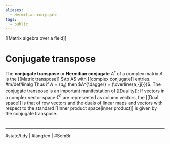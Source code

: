 ```yaml
---
aliases:
  - Hermitian conjugate
tags:
  - public
---
```

[[Matrix algebra over a field]]
# Conjugate transpose

The **conjugate transpose** or **Hermitian conjugate** $A^{\dagger}$ of a complex matrix $A$
is the [[Matrix transpose]] $\tp A$ with [[complex conjugate]] entries. #m/def/linalg 
Thus if $A = (a_{ij})$ then $A^{\dagger} = (\overline{a_{ji}})$.
The conjugate transpose is an important manifestation of [[Duality]]:
If vectors in a complex vector space $\mathbb{C}^n$ are represented as column vectors,
the [[Dual space]] is that of row vectors
and the duals of linear maps and vectors with respect to the standard [[Inner product space|inner product]] is given by the conjugate transpose.

#
---
#state/tidy | #lang/en | #SemBr
